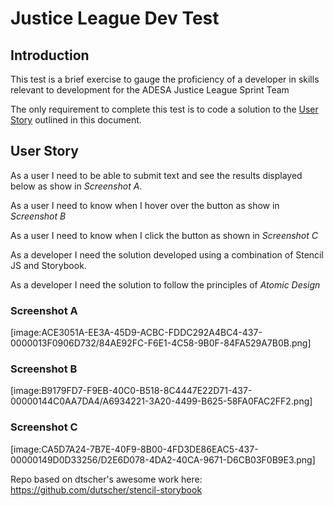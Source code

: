 # Justice League Dev Test

## Introduction

This test is a brief exercise to gauge the proficiency of a developer in skills relevant to development for the ADESA Justice League Sprint Team

The only requirement to complete this test is to code a solution to the [User Story](bear://x-callback-url/open-note?id=E9F1205B-C1B0-472B-9D71-EAD156D392B5-29765-00000C46F34336AC&header=User%20Story) outlined in this document.

## User Story

As a user
I need to be able to submit text and see the results displayed below as show in _Screenshot A_.

As a user
I need to know when I hover over the button as show in _Screenshot B_

As a user
I need to know when I click the button as shown in _Screenshot C_

As a developer
I need the solution developed using a combination of Stencil JS and Storybook.

As a developer
I need the solution to follow the principles of _Atomic Design_

### Screenshot A

[image:ACE3051A-EE3A-45D9-ACBC-FDDC292A4BC4-437-0000013F0906D732/84AE92FC-F6E1-4C58-9B0F-84FA529A7B0B.png]

### Screenshot B

[image:B9179FD7-F9EB-40C0-B518-8C4447E22D71-437-00000144C0AA7DA4/A6934221-3A20-4499-B625-58FA0FAC2FF2.png]

### Screenshot C

[image:CA5D7A24-7B7E-40F9-8B00-4FD3DE86EAC5-437-00000149D0D33256/D2E6D078-4DA2-40CA-9671-D6CB03F0B9E3.png]

Repo based on dtscher's awesome work here:
https://github.com/dutscher/stencil-storybook
